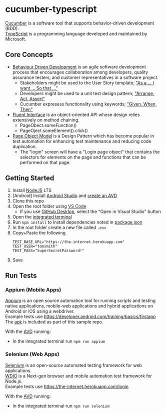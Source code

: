 # cucumber-typescript
[Cucumber](https://cucumber.io/) is a software tool that supports behavior-driven development (BDD). </br>
[TypeScript](https://www.typescriptlang.org/) is a programming language developed and maintained by Microsoft.

## Core Concepts
* [Behaviour Driven Development](https://en.wikipedia.org/wiki/Behavior-driven_development) is an agile software development process that encourages collaboration among developers, quality assurance testers, and customer representatives in a software project.
  * Stakeholders might be used to the User Story template; ["As a … I want … So that …"](https://martinfowler.com/bliki/UserStory.html)
  * Developers might be used to a unit test design pattern; ["Arrange, Act, Assert"](http://wiki.c2.com/?ArrangeActAssert)
  * Cucumber expresess functionality using keywords; ["Given, When, Then"](https://en.wikipedia.org/wiki/Given-When-Then)
* [Fluent Interface](https://en.wikipedia.org/wiki/Fluent_interface) is an object-oriented API whose design relies extensively on method chaining.
  * PageObect.someFunction()
  * PageOject.someElement().click()
* [Page Object Model](https://www.selenium.dev/documentation/en/guidelines_and_recommendations/page_object_models/) is a Design Pattern which has become popular in test automation for enhancing test maintenance and reducing code duplication. </br>
  * The "login" screen will have a "Login page object" that contains the selectors for elements on the page and functions that can be performed on that page.

## Getting Started
1. Install [NodeJS](https://nodejs.org/en/) LTS
1. [Android] Install [Android Studio](https://developer.android.com/studio) and [create an AVD](https://developer.android.com/studio/run/managing-avds)
1. Clone this repo
1. Open the root folder using [VS Code](https://code.visualstudio.com/)
   * If you use [GitHub Desktop](https://desktop.github.com/), select the "Open in Visual Studio" button
1. Open the [integrated terminal](https://code.visualstudio.com/docs/editor/integrated-terminal)
1. Run `npm install` to install dependencies noted in [package.json](/package.json)
1. In the root folder create a new file called `.env`
1. Copy+Paste the following
   ```
   TEST_BASE_URL="https://the-internet.herokuapp.com"
   TEST_USER="tomsmith"
   TEST_PASS="SuperSecretPassword!"
   ```
1. Save

## Run Tests

### Appium (Mobile Apps)
[Appium](https://appium.io) is an open source automation tool for running scripts and testing native applications, mobile-web applications and hybrid applications on Android or iOS using a webdriver. </br>
Example tests use https://developer.android.com/training/basics/firstapp </br>
The [apk](/app-debug.apk) is included as part of _this_ sample repo.

With the [AVD](https://developer.android.com/studio/run/emulator-commandline) running:
   * In the integrated terminal run `npm run appium`

### Selenium (Web Apps)
[Selenium](https://selenium.dev) is an open-source automated testing framework for web applications. </br>
[WDIO](https://webdriver.io/) is a Next-gen browser and mobile automation test framework for Node.js. </br>
Example tests use https://the-internet.herokuapp.com/login

With the [AVD](https://developer.android.com/studio/run/emulator-commandline) running:
   * In the integrated terminal run `npm run selenium`
